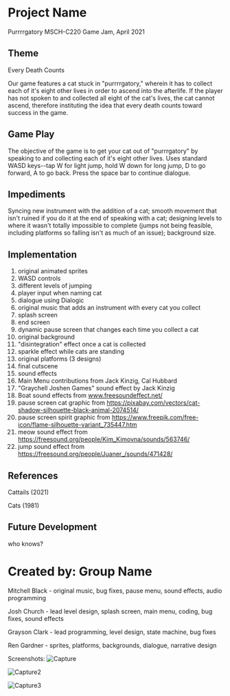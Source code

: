# Project Name
Purrrrgatory
MSCH-C220 Game Jam, April 2021

## Theme
Every Death Counts

Our game features a cat stuck in "purrrrgatory," wherein it has to collect each of it's eight other lives in order to ascend into the afterlife. If the player has not spoken to and collected all eight of the cat's lives, the cat cannot ascend, therefore instituting the idea that every death counts toward success in the game. 

## Game Play
The objective of the game is to get your cat out of "purrrgatory" by speaking to and collecting each of it's eight other lives. 
Uses standard WASD keys--tap W for light jump, hold W down for long jump, D to go forward, A to go back. Press the space bar to continue dialogue.

## Impediments
Syncing new instrument with the addition of a cat; smooth movement that isn't ruined if you do it at the end of speaking with a cat; designing levels to where it wasn't totally impossible to complete (jumps not being feasible, including platforms so falling isn't as much of an issue); background size.

## Implementation
1. original animated sprites
2. WASD controls
3. different levels of jumping
4. player input when naming cat
5. dialogue using Dialogic 
6. original music that adds an instrument with every cat you collect
7. splash screen
8. end screen 
9. dynamic pause screen that changes each time you collect a cat
10. original background
11. "disintegration" effect once a cat is collected
12. sparkle effect while cats are standing 
13. original platforms (3 designs) 
14. final cutscene
15. sound effects
16. Main Menu contributions from Jack Kinzig, Cal Hubbard
17. "Graychell Joshen Games" sound effect by Jack Kinzig
18. Boat sound effects from www.freesoundeffect.net/
19. pause screen cat graphic from https://pixabay.com/vectors/cat-shadow-silhouette-black-animal-2074514/ 
20. pause screen spirit graphic from https://www.freepik.com/free-icon/flame-silhouette-variant_735447.htm 
21. meow sound effect from https://freesound.org/people/Kim_Kimovna/sounds/563746/
22. jump sound effect from https://freesound.org/people/Juaner_/sounds/471428/

## References
Cattails (2021)

Cats (1981)

## Future Development
who knows?

# Created by: Group Name
Mitchell Black - original music, bug fixes, pause menu, sound effects, audio programming

Josh Church - lead level design, splash screen, main menu, coding, bug fixes, sound effects

Grayson Clark - lead programming, level design, state machine, bug fixes

Ren Gardner - sprites, platforms, backgrounds, dialogue, narrative design

Screenshots:
![Capture](https://user-images.githubusercontent.com/77999824/115969229-f9d97980-a509-11eb-8100-bef60680345e.PNG)

![Capture2](https://user-images.githubusercontent.com/77999824/115969238-01991e00-a50a-11eb-9789-dc3e4324ae0b.PNG)

![Capture3](https://user-images.githubusercontent.com/77999824/115969243-065dd200-a50a-11eb-984c-1a5aabe8121c.PNG)
